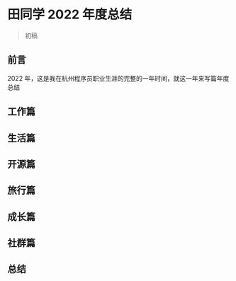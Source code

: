 # 田同学 2022 年度总结

> 初稿

## 前言

2022 年，这是我在杭州程序员职业生涯的完整的一年时间，就这一年来写篇年度总结

## 工作篇

## 生活篇

## 开源篇

## 旅行篇

## 成长篇

## 社群篇

## 总结
